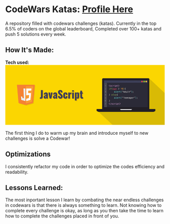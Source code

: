 # CodeWars Katas: [Profile Here](https://www.codewars.com/users/ThomasAlanStevens)
 
A repository filled with codewars challenges (katas). Currently in the top 6.5% of coders on the global leaderboard, Completed over 100+ katas and push 5 solutions every week.

## How It's Made:

**Tech used:** <img src="imgs/javascript-illustration.jpeg">

The first thing I do to warm up my brain and introduce myself to new challenges is solve a Codewar! 

## Optimizations

I consistently refactor my code in order to optimize the codes efficiency and readability.

## Lessons Learned:

The most inportant lesson I learn by combating the near endless challenges in codewars is that there is always something to learn. Not knowing how to complete every challenge is okay, as long as you then take the time to learn how to complete the challenges placed in front of you.
